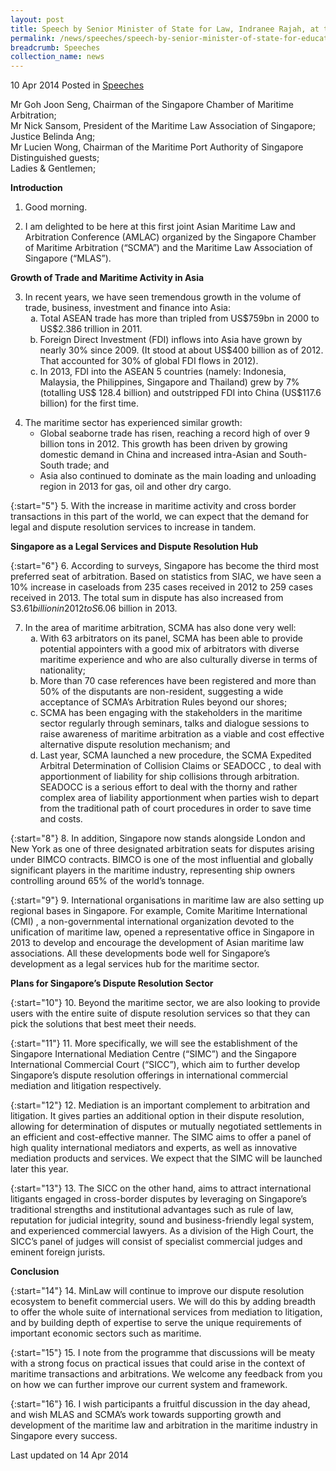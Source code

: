 ```yaml
---
layout: post
title: Speech by Senior Minister of State for Law, Indranee Rajah, at the Asian Maritime Law and Arbitration Conference
permalink: /news/speeches/speech-by-senior-minister-of-state-for-education-and-law--ms-ind
breadcrumb: Speeches
collection_name: news
---
```



10 Apr 2014 Posted in [Speeches](/news/speeches)

Mr Goh Joon Seng, Chairman of the Singapore Chamber of Maritime Arbitration;  
Mr Nick Sansom, President of the Maritime Law Association of Singapore;  
Justice Belinda Ang;  
Mr Lucien Wong, Chairman of the Maritime Port Authority of Singapore  
Distinguished guests;  
Ladies & Gentlemen;  

**Introduction**

1. Good morning. 

2. I am delighted to be here at this first joint Asian Maritime Law and Arbitration Conference (AMLAC) organized by the Singapore Chamber of Maritime Arbitration (“SCMA”) and the Maritime Law Association of Singapore (“MLAS”). 

**Growth of Trade and Maritime Activity in Asia**

<ol start="3">
<li>In recent years, we have seen tremendous growth in the volume of trade, business, investment and finance into Asia:

<ol style="list-style-type: lower-alpha">
<li>Total ASEAN trade has more than tripled from US$759bn in 2000 to US$2.386 trillion in 2011. </li>
<li>Foreign Direct Investment (FDI) inflows into Asia have grown by nearly 30% since 2009. (It stood at about US$400 billion as of 2012. That accounted for 30% of global FDI flows in 2012). </li> 
<li>In 2013, FDI into the ASEAN 5 countries (namely: Indonesia, Malaysia, the Philippines, Singapore and Thailand) grew by 7% (totalling US$ 128.4 billion) and outstripped FDI into China (US$117.6 billion) for the first time. </li> 


</ol>

</li>
</ol>

<ol start="4">
<li>The maritime sector has experienced similar growth:

<ul>
<li> Global seaborne trade has risen, reaching a record high of over 9 billion tons in 2012.  This growth has been driven by growing domestic demand in China and increased intra-Asian and South-South trade; and</li>
<li> Asia also continued to dominate as the main loading and unloading region in 2013 for gas, oil and other dry cargo.  </li>
</ul>

</li>
</ol>

{:start="5"}
5. With the increase in maritime activity and cross border transactions in this part of the world, we can expect that the demand for legal and dispute resolution services to increase in tandem. 

**Singapore as a Legal Services and Dispute Resolution Hub**

{:start="6"}
6. According to surveys, Singapore has become the third most preferred seat of arbitration. Based on statistics from SIAC, we have seen a 10% increase in caseloads from 235 cases received in 2012 to 259 cases received in 2013. The total sum in dispute has also increased from S$3.61 billion in 2012 to S$6.06 billion in 2013. 


<ol start="7">
<li>In the area of maritime arbitration, SCMA has also done very well: 

<ol style="list-style-type: lower-alpha">
<li>With 63 arbitrators on its panel, SCMA has been able to provide potential appointers with a good mix of arbitrators with diverse maritime experience and who are also culturally diverse in terms of nationality; </li>
<li>More than 70 case references have been registered and more than 50% of the disputants are non-resident, suggesting a wide acceptance of SCMA’s Arbitration Rules beyond our shores; </li>
<li>SCMA has been engaging with the stakeholders in the maritime sector regularly through seminars, talks and dialogue sessions to raise awareness of maritime arbitration as a viable and cost effective alternative dispute resolution mechanism; and </li>
<li>Last year, SCMA launched a new procedure, the SCMA Expedited Arbitral Determination of Collision Claims or SEADOCC , to deal with apportionment of liability for ship collisions through arbitration. SEADOCC is a serious effort to deal with the thorny and rather complex area of liability apportionment when parties wish to depart from the traditional path of court procedures in order to save time and costs. </li>
</ol>

</li>
</ol>

{:start="8"}
8. In addition, Singapore now stands alongside London and New York as one of three designated arbitration seats for disputes arising under BIMCO contracts.  BIMCO is one of the most influential and globally significant players in the maritime industry, representing ship owners controlling around 65% of the world’s tonnage.  

{:start="9"}
9. International organisations in maritime law are also setting up regional bases in Singapore. For example, Comite Maritime International (CMI) , a non-governmental international organization devoted to the unification of maritime law, opened a representative office in Singapore in 2013 to develop and encourage the development of Asian maritime law associations. All these developments bode well for Singapore’s development as a legal services hub for the maritime sector.

**Plans for Singapore’s Dispute Resolution Sector**

{:start="10"}
10. Beyond the maritime sector, we are also looking to provide users with the entire suite of dispute resolution services so that they can pick the solutions that best meet their needs. 

{:start="11"}
11. More specifically, we will see the establishment of the Singapore International Mediation Centre (“SIMC”) and the Singapore International Commercial Court (“SICC”), which aim to further develop Singapore’s dispute resolution offerings in international commercial mediation and litigation respectively. 

{:start="12"}
12. Mediation is an important complement to arbitration and litigation. It gives parties an additional option in their dispute resolution, allowing for determination of disputes or mutually negotiated settlements in an efficient and cost-effective manner. The SIMC aims to offer a panel of high quality international mediators and experts, as well as innovative mediation products and services. We expect that the SIMC will be launched later this year.

{:start="13"}
13. The SICC on the other hand, aims to attract international litigants engaged in cross-border disputes by leveraging on Singapore’s traditional strengths and institutional advantages such as rule of law, reputation for judicial integrity, sound and business-friendly legal system, and experienced commercial lawyers. As a division of the High Court, the SICC’s panel of judges will consist of specialist commercial judges and eminent foreign jurists. 

**Conclusion**

{:start="14"}
14. MinLaw will continue to improve our dispute resolution ecosystem to benefit commercial users. We will do this by adding breadth to offer the whole suite of international services from mediation to litigation, and by building depth of expertise to serve the unique requirements of important economic sectors such as maritime. 

{:start="15"}
15. I note from the programme that discussions will be meaty with a strong focus on practical issues that could arise in the context of maritime transactions and arbitrations. We welcome any feedback from you on how we can further improve our current system and framework.

{:start="16"}
16. I wish participants a fruitful discussion in the day ahead, and wish MLAS and SCMA’s work towards supporting growth and development of the maritime law and arbitration in the maritime industry in Singapore every success. 


<p class="right-side-updated">Last updated on 14 Apr 2014</p>


